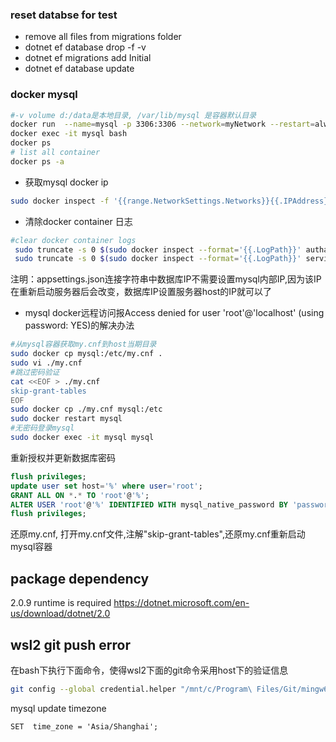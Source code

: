 ### reset databse for test

* remove all files from migrations folder
* dotnet ef database drop -f -v
* dotnet ef migrations add Initial
* dotnet ef database update

### docker mysql

```bash
#-v volume d:/data是本地目录, /var/lib/mysql 是容器默认目录
docker run  --name=mysql -p 3306:3306 --network=myNetwork --restart=always -v /home/ubuntu/data/mysql:/var/lib/mysql -e MYSQL_ROOT_PASSWORD=ROO#2022 -d mysql/mysql-server 
docker exec -it mysql bash
docker ps
# list all container
docker ps -a
```

- 获取mysql docker ip

``` bash
sudo docker inspect -f '{{range.NetworkSettings.Networks}}{{.IPAddress}}{{end}}' mysql
```

- 清除docker container 日志

```bash
#clear docker container logs
 sudo truncate -s 0 $(sudo docker inspect --format='{{.LogPath}}' authapi)
 sudo truncate -s 0 $(sudo docker inspect --format='{{.LogPath}}' serviceapi)
```

注明：appsettings.json连接字符串中数据库IP不需要设置mysql内部IP,因为该IP在重新启动服务器后会改变，数据库IP设置服务器host的IP就可以了

- mysql docker远程访问报Access denied for user 'root'@'localhost' (using password: YES)的解决办法

```bash
#从mysql容器获取my.cnf到host当期目录
sudo docker cp mysql:/etc/my.cnf .
sudo vi ./my.cnf
#跳过密码验证
cat <<EOF > ./my.cnf
skip-grant-tables
EOF
sudo docker cp ./my.cnf mysql:/etc
sudo docker restart mysql
#无密码登录mysql
sudo docker exec -it mysql mysql

```

重新授权并更新数据库密码

```sql
flush privileges;
update user set host='%' where user='root';
GRANT ALL ON *.* TO 'root'@'%';
ALTER USER 'root'@'%' IDENTIFIED WITH mysql_native_password BY 'password';
flush privileges;
```

还原my.cnf, 打开my.cnf文件,注解"skip-grant-tables",还原my.cnf重新启动mysql容器

## package dependency
2.0.9 runtime is required
https://dotnet.microsoft.com/en-us/download/dotnet/2.0
## wsl2 git push error
在bash下执行下面命令，使得wsl2下面的git命令采用host下的验证信息
```bash
git config --global credential.helper "/mnt/c/Program\ Files/Git/mingw64/libexec/git-core/git-credential-manager.exe"
```

mysql update timezone

``` mysql
SET  time_zone = 'Asia/Shanghai';

```